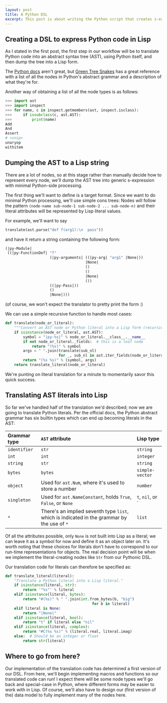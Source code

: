 ```yaml
---
layout: post
title: A Python DSL
excerpt: This post is about writing the Python script that creates s-expressions representing the Python program.
---
```



## Creating a DSL to express Python code in Lisp

As I stated in the first post, the first step in our workflow will be
to translate Python code into an abstract syntax tree (AST), using
Python itself, and then dump the tree into a Lisp form.

The [Python docs](https://docs.python.org/3.4/library/ast.html) aren't
great, but
[Green Tree Snakes](http://greentreesnakes.readthedocs.org/en/latest/nodes.html)
has a great reference with a list of all the nodes in Python's
abstract grammar and a description of what they're for.

Another way of obtaining a list of all the node types is as follows:

~~~ python
>>> import ast
>>> import inspect
>>> for name, c in inspect.getmembers(ast, inspect.isclass):
>>>     if issubclass(c, ast.AST):
>>>         print(name)
Add
And
Assert
# <snip>
unaryop
withitem
~~~


## Dumping the AST to a Lisp string

There are a lot of nodes, so at this stage rather than manually decide
how to represent every node, we'll dump the AST tree into generic
s-expression with minimal Python-side processing.

The first thing we'll want to define is a target format. Since we want
to do minimal Python processing, we'll use simple cons trees: Nodes
will follow the pattern `(node-name sub-node-1 sub-node-2
... sub-node-n)` and their literal attributes will be represented by
Lisp literal values.

For example, we'll want to say

~~~ python
translate(ast.parse("def f(arg1):\n  pass"))
~~~

and have it return a string containing the following form:

~~~ lisp
(|py-Module|
 ((|py-FunctionDef| "f"
                    (|py-arguments| ((|py-arg| "arg1" |None|))
                                    |None|
                                    ()
                                    ()
                                    |None|
                                    ())
                    ((|py-Pass|))
                    ()
                    |None|)))
~~~

(of course, we won't expect the translator to pretty print the form :)

We can use a simple recursive function to handle most cases:

~~~ python
def translate(node_or_literal):
    """Convert an AST node or Python literal into a Lisp form (recursively)."""
    if isinstance(node_or_literal, ast.AST):
        symbol = "|py-%s|" % node_or_literal.__class__.__name__
        if not node_or_literal._fields:  # this is a leaf node
            return "(%s)" % symbol
        args = " ".join(translate(sub_nl)
                        for _, sub_nl in ast.iter_fields(node_or_literal))
        return "(%s %s)" % (symbol, args)
    return translate_literal(node_or_literal)
~~~

We're punting on literal translation for a minute to momentarily savor
this quick success.

## Translating AST literals into Lisp

So far we've handled half of the translation we'd described; now we
are going to translate Python literals. Per the official docs, the
Python abstract grammar has six builtin types which can end up
becoming literals in the AST:

| Grammar type | `AST` attribute      | Lisp type |
|:-------------|:---------------------|:----------|
| `identifier` | `str`                | `string`
| `int`        | `int`                | `integer`
| `string`     | `str`                | `string`
| `bytes`      | `bytes`              | `simple-vector`
| `object`     | Used for `ast.Num`, where it's used to store a number | `number`
| `singleton`  | Used for `ast.NameConstant`, holds `True`, `False`,  or `None` | `t`, `nil`, or `|None|`
| `*`          | There's an implied seventh type `list`, which is indicated in the grammar by the use of `*` | `list`

Of all the attributes possible, only `None` is not built into Lisp as
a literal; we can leave it as a symbol for now and define it as an
object later on. It's worth noting that these choices for literals
don't have to correspond to our run-time representations for
objects. The real decision point will be when we implement the
literal-creating nodes like `Str` from our Pythonic DSL.

Our translation code for literals can therefore be specified as:

~~~ python
def translate_literal(literal):
    "Translate a Python literal into a Lisp literal."
    if isinstance(literal, str):
        return '"%s"' % literal
    elif isinstance(literal, bytes):
        return "#(%s)" % " ".join(int.from_bytes(b, "big")
                                       for b in literal)
    elif literal is None:
        return "|None|"
    elif isinstance(literal, bool):
        return "t" if literal else "nil"
    elif isinstance(literal, complex):
        return "#C(%s %s)" % (literal.real, literal.imag)
    else:  # Should be an integer or float
        return str(literal)
~~~


## Where to go from here?

Our implementation of the translation code has determined a first
version of our DSL. From here, we'll begin implementing macros and
functions so our translated code can run! I expect there will be some
node types we'll go back and special-case in Python, where different
forms may be easier to work with in Lisp. Of course, we'll also have
to design our (first version of the) data model to fully implement
many of the nodes here.
